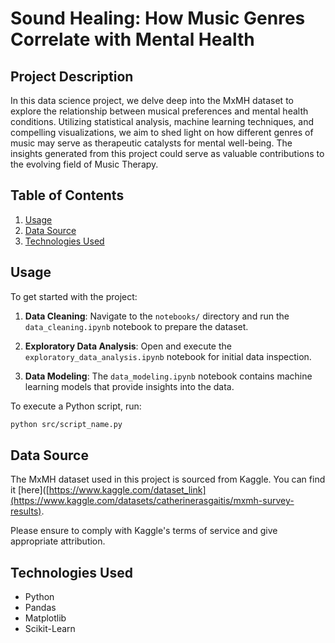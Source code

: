 # Sound Healing: How Music Genres Correlate with Mental Health

## Project Description

In this data science project, we delve deep into the MxMH dataset to explore the relationship between musical preferences and mental health conditions. Utilizing statistical analysis, machine learning techniques, and compelling visualizations, we aim to shed light on how different genres of music may serve as therapeutic catalysts for mental well-being. The insights generated from this project could serve as valuable contributions to the evolving field of Music Therapy.

## Table of Contents

1. [Usage](#usage)
2. [Data Source](#data-source)
3. [Technologies Used](#technologies-used)



## Usage

To get started with the project:

1. **Data Cleaning**: Navigate to the `notebooks/` directory and run the `data_cleaning.ipynb` notebook to prepare the dataset.
  
2. **Exploratory Data Analysis**: Open and execute the `exploratory_data_analysis.ipynb` notebook for initial data inspection.

3. **Data Modeling**: The `data_modeling.ipynb` notebook contains machine learning models that provide insights into the data.

To execute a Python script, run:

```bash
python src/script_name.py
```

## Data Source

The MxMH dataset used in this project is sourced from Kaggle. You can find it [here]([https://www.kaggle.com/dataset_link](https://www.kaggle.com/datasets/catherinerasgaitis/mxmh-survey-results).

Please ensure to comply with Kaggle's terms of service and give appropriate attribution.

## Technologies Used

- Python
- Pandas
- Matplotlib
- Scikit-Learn
